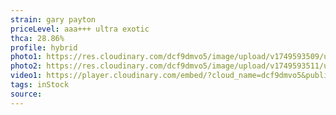 ```yaml
---
strain: gary payton
priceLevel: aaa+++ ultra exotic
thca: 28.86%
profile: hybrid
photo1: https://res.cloudinary.com/dcf9dmvo5/image/upload/v1749593509/ultra-ex_hybrid_gary-payton_1_iyspu7.jpg
photo2: https://res.cloudinary.com/dcf9dmvo5/image/upload/v1749593511/ultra-ex_hybrid_gary-payton_2_hzes5c.jpg
video1: https://player.cloudinary.com/embed/?cloud_name=dcf9dmvo5&public_id=ultra-ex_hybrid_gary-payton_zpd9sg&profile=flower
tags: inStock
source:
---
```

